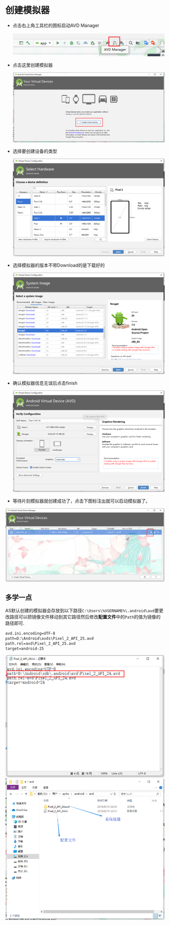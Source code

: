 # 创建模拟器

- 点击右上角工具栏的图标启动AVD Manager

  ![1566222804233](images/1566222804233.png)

- 点击这里创建模拟器

  ![1566222911382](images/1566222911382.png)

- 选择要创建设备的类型

  ![1566223075713](images/1566223075713.png)

- 选择模拟器的版本不带Download的是下载好的

  ![1566224004423](images/1566224004423.png)

- 确认模拟器信息无误后点击finish

  ![1566224111472](images/1566224111472.png)

- 等待片刻模拟器就创建成功了，点击下图标注出就可以启动模拟器了。

![1566224259620](images/1566224259620.png)

## 多学一点

AS默认创建的模拟器会存放到以下路径`C:\Users\%USERNAME%\.android\avd`要更改路径可以把镜像文件移动到其它路径然后修改**配置文件**中的`Path`的值为镜像的路径即可.

```
avd.ini.encoding=UTF-8
path=D:\Android\avds\Pixel_2_API_25.avd
path.rel=avd\Pixel_2_API_25.avd
target=android-25
```

![1566225967852](images/1566225967852.png)![1566225143587](images/1566225143587.png)